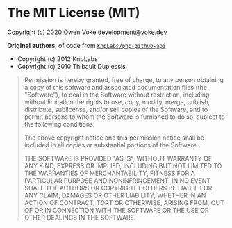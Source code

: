 # The MIT License (MIT)

Copyright (c) 2020 Owen Voke <development@voke.dev>

**Original authors**, of code from [`KnpLabs/php-github-api`](https://github.com/KnpLabs/php-github-api)
- Copyright (c) 2012 KnpLabs
- Copyright (c) 2010 Thibault Duplessis

>Permission is hereby granted, free of charge, to any person obtaining a copy
>of this software and associated documentation files (the "Software"), to deal
>in the Software without restriction, including without limitation the rights
>to use, copy, modify, merge, publish, distribute, sublicense, and/or sell
>copies of the Software, and to permit persons to whom the Software is
>furnished to do so, subject to the following conditions:
>
>The above copyright notice and this permission notice shall be included in
>all copies or substantial portions of the Software.
>
>THE SOFTWARE IS PROVIDED "AS IS", WITHOUT WARRANTY OF ANY KIND, EXPRESS OR
>IMPLIED, INCLUDING BUT NOT LIMITED TO THE WARRANTIES OF MERCHANTABILITY,
>FITNESS FOR A PARTICULAR PURPOSE AND NONINFRINGEMENT. IN NO EVENT SHALL THE
>AUTHORS OR COPYRIGHT HOLDERS BE LIABLE FOR ANY CLAIM, DAMAGES OR OTHER
>LIABILITY, WHETHER IN AN ACTION OF CONTRACT, TORT OR OTHERWISE, ARISING FROM,
>OUT OF OR IN CONNECTION WITH THE SOFTWARE OR THE USE OR OTHER DEALINGS IN
>THE SOFTWARE.
